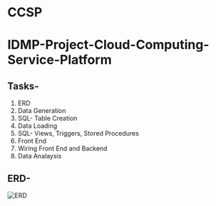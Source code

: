 # CCSP
# IDMP-Project-Cloud-Computing-Service-Platform

## Tasks-
1. ERD
2. Data Generation
3. SQL- Table Creation
4. Data Loading
5. SQL- Views, Triggers, Stored Procedures
6. Front End
7. Wiring Front End and Backend
8. Data Analaysis

## ERD-
![ERD](/ERD.png?raw=true "Cloud Computing Platform")
